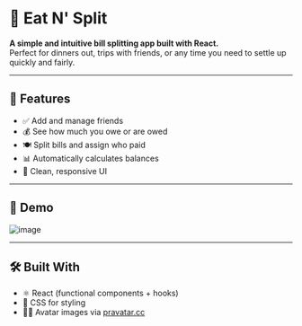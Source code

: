 # 💸 Eat N' Split

**A simple and intuitive bill splitting app built with React.**  
Perfect for dinners out, trips with friends, or any time you need to settle up quickly and fairly.

---

## 🚀 Features

- ✅ Add and manage friends  
- 💰 See how much you owe or are owed  
- 🍽️ Split bills and assign who paid  
- 📊 Automatically calculates balances  
- 🧼 Clean, responsive UI  

---

## 📸 Demo

![image](https://github.com/user-attachments/assets/a0d8f0d8-e3ec-4c9f-bef6-81ecfb1667ab)


---

## 🛠️ Built With

- ⚛️ React (functional components + hooks)  
- 🎨 CSS for styling  
- 🧑‍🎤 Avatar images via [pravatar.cc](https://i.pravatar.cc) 
